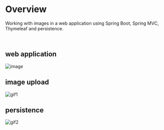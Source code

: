 # Overview

Working with images in a web application using Spring Boot, Spring MVC, Thymeleaf and persistence.

<br>

## web application
![image](https://user-images.githubusercontent.com/56695817/196050843-f4a6dce3-c738-4d94-ad48-12b98e2a1da3.png)

## image upload
![gif1](https://user-images.githubusercontent.com/56695817/196051051-c87c15b2-566b-4867-94ec-f48e8fee2183.gif)

## persistence
![gif2](https://user-images.githubusercontent.com/56695817/196051152-facf61c7-e0ff-4f30-aeef-edf4c9dcf979.gif)




